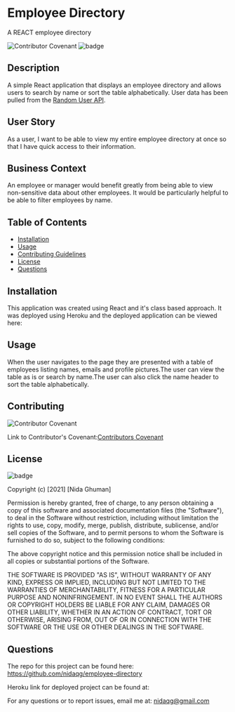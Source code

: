 # Employee Directory
A REACT employee directory

![Contributor Covenant](https://img.shields.io/badge/Contributor%20Covenant-2.0-4baaaa.svg)
![badge](https://img.shields.io/badge/license-MIT-orange)

## Description

A simple React application that displays an employee directory and allows users to search by name or sort the table alphabetically. User data has been pulled from the [Random User API](https://randomuser.me/).

## User Story

As a user, I want to be able to view my entire employee directory at once so that I have quick access to their information.

## Business Context

An employee or manager would benefit greatly from being able to view non-sensitive data about other employees. It would be particularly helpful to be able to filter employees by name.

## Table of Contents

* [Installation](#installation)
* [Usage](#usage)
* [Contributing Guidelines](#contributing)
* [License](#license)
* [Questions](#questions)

## Installation

This application was created using React and it's class based approach. It was deployed using Heroku and the deployed application can be viewed here:


## Usage

When the user navigates to the page they are presented with a table of employees listing names, emails and profile pictures.The user can view the table as is or search by name.The user can also click the name header to sort the table alphabetically. 

## Contributing

 ![Contributor Covenant](https://img.shields.io/badge/Contributor%20Covenant-2.0-4baaaa.svg)

 Link to Contributor's Covenant:[Contributors Covenant](https://www.contributor-covenant.org/version/2/0/code_of_conduct/) 

 
## License

![badge](https://img.shields.io/badge/license-MIT-orange)
   
Copyright (c) [2021] [Nida Ghuman]

Permission is hereby granted, free of charge, to any person obtaining a copy
of this software and associated documentation files (the "Software"), to deal
in the Software without restriction, including without limitation the rights
to use, copy, modify, merge, publish, distribute, sublicense, and/or sell
copies of the Software, and to permit persons to whom the Software is
furnished to do so, subject to the following conditions:

The above copyright notice and this permission notice shall be included in all
copies or substantial portions of the Software.

THE SOFTWARE IS PROVIDED "AS IS", WITHOUT WARRANTY OF ANY KIND, EXPRESS OR
IMPLIED, INCLUDING BUT NOT LIMITED TO THE WARRANTIES OF MERCHANTABILITY,
FITNESS FOR A PARTICULAR PURPOSE AND NONINFRINGEMENT. IN NO EVENT SHALL THE
AUTHORS OR COPYRIGHT HOLDERS BE LIABLE FOR ANY CLAIM, DAMAGES OR OTHER
LIABILITY, WHETHER IN AN ACTION OF CONTRACT, TORT OR OTHERWISE, ARISING FROM,
OUT OF OR IN CONNECTION WITH THE SOFTWARE OR THE USE OR OTHER DEALINGS IN THE
SOFTWARE. 

## Questions

The repo for this project can be found here: https://github.com/nidaqg/employee-directory

Heroku link for deployed project can be found at: 

For any questions or to report issues, email me at: nidaqg@gmail.com


